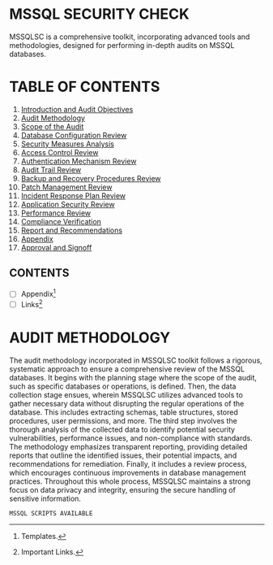 # MSSQL SECURITY CHECK

MSSQLSC is a comprehensive toolkit, incorporating advanced tools and methodologies, designed for performing in-depth audits on MSSQL databases.

# TABLE OF CONTENTS

1. [Introduction and Audit Objectives](#introduction-and-audit-objectives)
2. [Audit Methodology](#audit-methodology)
3. [Scope of the Audit](#scope-of-the-audit)
4. [Database Configuration Review](#database-configuration-review)
5. [Security Measures Analysis](#security-measures-analysis)
6. [Access Control Review](#access-control-review)
7. [Authentication Mechanism Review](#authentication-mechanism-review)
8. [Audit Trail Review](#audit-trail-review)
9. [Backup and Recovery Procedures Review](#backup-and-recovery-procedures-review)
10. [Patch Management Review](#patch-management-review)
11. [Incident Response Plan Review](#incident-response-plan-review)
12. [Application Security Review](#application-security-review)
13. [Performance Review](#performance-review)
14. [Compliance Verification](#compliance-verification)
15. [Report and Recommendations](#report-and-recommendations)
16. [Appendix](#appendix)
17. [Approval and Signoff](#approval-and-signoff)

## CONTENTS
- [ ] Appendix[^1]
- [ ] Links[^2]

# AUDIT METHODOLOGY

The audit methodology incorporated in MSSQLSC toolkit follows a rigorous, systematic approach to ensure a comprehensive review of the MSSQL databases. It begins with the planning stage where the scope of the audit, such as specific databases or operations, is defined. Then, the data collection stage ensues, wherein MSSQLSC utilizes advanced tools to gather necessary data without disrupting the regular operations of the database. This includes extracting schemas, table structures, stored procedures, user permissions, and more. The third step involves the thorough analysis of the collected data to identify potential security vulnerabilities, performance issues, and non-compliance with standards. The methodology emphasizes transparent reporting, providing detailed reports that outline the identified issues, their potential impacts, and recommendations for remediation. Finally, it includes a review process, which encourages continuous improvements in database management practices. Throughout this whole process, MSSQLSC maintains a strong focus on data privacy and integrity, ensuring the secure handling of sensitive information.

```
MSSQL SCRIPTS AVAILABLE
```





[^1]: Templates.
[^2]: Important Links.
